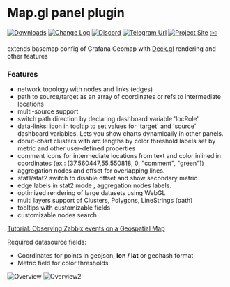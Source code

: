 
# Map.gl panel plugin

[![Downloads](https://img.shields.io/badge/dynamic/json?logo=grafana&amp;color=blue&amp;label=downloads&amp;query=%24.items%5B%3F%28%40.slug%20%3D%3D%20%22vaduga-mapgl-panel%22%29%5D.downloads&amp;url=https%3A%2F%2Fgrafana.com%2Fapi%2Fplugins)](https://grafana.com/grafana/plugins/vaduga-mapgl-panel)
[![Change Log](https://img.shields.io/badge/Change-log-blue.svg?style=flat)](https://github.com/vaduga/mapgl-community/blob/main/CHANGELOG.md)
[![Discord](https://img.shields.io/discord/973739619118088232?logo=discord&logoColor=%232490D7)](https://discord.gg/DZCAfzYwjC)
[![Telegram Url](https://img.shields.io/badge/Telegram-blue?logo=telegram )](https://t.me/mapgrafana)
[![Project Site](https://img.shields.io/badge/Project-site-red)](https://mapgl.org)
[✉️][email]

[//]: # ([![Change Log]&#40;https://img.shields.io/badge/Change-log-blue.svg?style=flat&#41;]&#40;https://github.com/vaduga/mapgl-community/blob/main/CHANGELOG.md&#41;)
[//]: # ([![GitHub]&#40;https://img.shields.io/github/stars/vaduga/mapgl-community?style=social&#41;]&#40;https://github.com/vaduga/mapgl-community&#41;)

extends basemap config of Grafana Geomap
with [Deck.gl](https://deck.gl/) rendering and other features
### Features
* network topology with nodes and links (edges)
* path to source/target as an array of coordinates or refs to intermediate locations
* multi-source support
* switch path direction by declaring dashboard variable 'locRole'.
* data-links: icon in tooltip to set values for 'target' and 'source' dashboard variables. Lets you show charts dynamically in other panels.
* donut-chart clusters with arc lengths by color threshold labels set by metric and other user-defined properties
* comment icons for intermediate locations from text and color inlined in coordinates (ex.: [37.560447,55.550818, 0, "comment", "green"])
* aggregation nodes and offset for overlapping lines.
* stat1/stat2 switch to disable offset and show secondary metric
* edge labels in stat2 mode , aggregation nodes labels.
* optimized rendering of large datasets using WebGL
* multi layers support of Clusters, Polygons, LineStrings (path)
* tooltips with customizable fields
* customizable nodes search

[Tutorial: Observing Zabbix events on a Geospatial Map](https://mapgl.org/zabbix)

Required datasource fields:<br/>
* Coordinates for points in geojson, **lon / lat** or geohash format<br/>
* Metric field for color thresholds

![Overview](https://mapgl.org/img/screenshot1.png)
![Overview2](https://mapgl.org/img/screenshot2.png)

[email]: mailto:arbitr38@gmail.com
